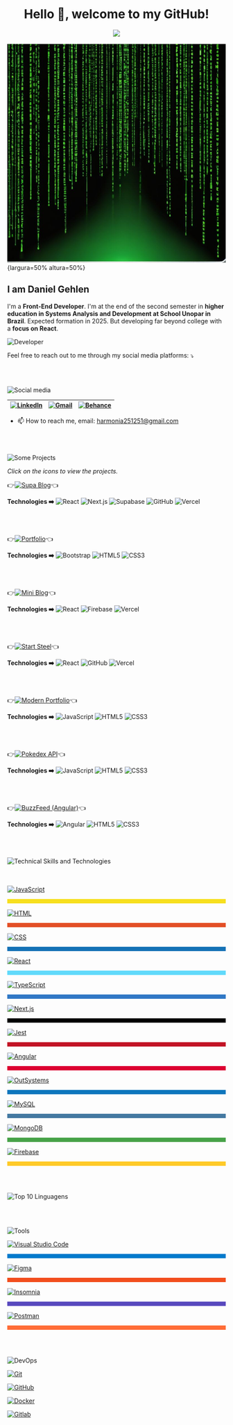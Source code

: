 <h1 align="center" color='#7a7a7a'> Hello 👋, welcome to my GitHub!</h1>

<p align="center">
<img loading="lazy" src="http://img.shields.io/static/v1?label=STATUS&message=UNDER%20DEVELOPMENT&color=YELLOW&style=for-the-badge"/>
</p>

![](/matrixImage.png){largura=50% altura=50%}

## I am Daniel Gehlen

I'm a **Front-End Developer**. I'm at the end of the second semester in **higher education in Systems Analysis and Development at School Unopar in Brazil**. Expected formation in 2025. But developing far beyond college with a **focus on React**.

<img src="https://github.com/Daniel-Gehlen/Daniel-Gehlen/assets/142283217/572d07d8-fa39-445f-b25c-833746ced0c2" alt="Developer" height="350" />


Feel free to reach out to me through my social media platforms: ⤵️

<br><br>

![Social media](https://via.placeholder.com/350x50/333333/00FF00?text=Social+media)

| [![LinkedIn](https://img.shields.io/badge/LinkedIn-0077B5?style=flat-square&logo=linkedin&logoColor=white)](https://www.linkedin.com/in/daniel-gehlen-5350341a3) | [![Gmail](https://img.shields.io/badge/Gmail-D14836?style=flat-square&logo=gmail&logoColor=white)](harmonia251251@gmail.com) | [![Behance](https://img.shields.io/badge/Behance-053EFF?style=flat-square&logo=behance&logoColor=white)](https://www.behance.net/danielgehlen) |
| --- | --- | --- |



- 📫 How to reach me, email: harmonia251251@gmail.com

<br><br>

![Some Projects](https://via.placeholder.com/350x50/333333/00FF00?text=Some+Projects)

*Click on the icons to view the projects.*

👉[![Supa Blog](https://img.shields.io/badge/Supa%20Blog-61DAFB?style=for-the-badge&logo=react&logoColor=black)](https://supa-blog-nine.vercel.app/)👈

**Technologies ➡️**
![React](https://img.shields.io/badge/React-7a7a7a?style=for-the-badge&logo=react&logoColor=white) ![Next.js](https://img.shields.io/badge/NextJs-7a7a7a?style=for-the-badge&logo=next.js&logoColor=white) ![Supabase](https://img.shields.io/badge/Supabase-7a7a7a?style=for-the-badge&logo=supabase&logoColor=white) ![GitHub](https://img.shields.io/badge/GitHub-7a7a7a?style=for-the-badge&logo=github&logoColor=white) ![Vercel](https://img.shields.io/badge/Vercel-7a7a7a?style=for-the-badge&logo=vercel&logoColor=white)


<br><br>

👉[![Portfolio](https://img.shields.io/badge/Portfolio-7952B3?style=for-the-badge&logo=bootstrap&logoColor=white)](https://daniel-gehlen.github.io/bootstrap-portfolio/)👈

**Technologies ➡️**
![Bootstrap](https://img.shields.io/badge/Bootstrap-7a7a7a?style=for-the-badge&logo=bootstrap&logoColor=white) ![HTML5](https://img.shields.io/badge/HTML5-7a7a7a?style=for-the-badge&logo=html5&logoColor=white) ![CSS3](https://img.shields.io/badge/CSS3-7a7a7a?style=for-the-badge&logo=css3&logoColor=white)


<br><br>

👉[![Mini Blog](https://img.shields.io/badge/Mini%20Blog-61DAFB?style=for-the-badge&logo=react&logoColor=black)](https://miniblog-liart.vercel.app/)👈

**Technologies ➡️**
![React](https://img.shields.io/badge/React-7a7a7a?style=for-the-badge&logo=react&logoColor=white) ![Firebase](https://img.shields.io/badge/Firebase-7a7a7a?style=for-the-badge&logo=firebase&logoColor=white) ![Vercel](https://img.shields.io/badge/Vercel-7a7a7a?style=for-the-badge&logo=vercel&logoColor=white)


<br><br>

👉[![Start Steel](https://img.shields.io/badge/Start%20Steel-61DAFB?style=for-the-badge&logo=react&logoColor=black)](https://start-steel.vercel.app/)👈

**Technologies ➡️**
![React](https://img.shields.io/badge/React-7a7a7a?style=for-the-badge&logo=react&logoColor=white) ![GitHub](https://img.shields.io/badge/GitHub-7a7a7a?style=for-the-badge&logo=github&logoColor=white) ![Vercel](https://img.shields.io/badge/Vercel-7a7a7a?style=for-the-badge&logo=vercel&logoColor=white)


<br><br>

👉[![Modern Portfolio](https://img.shields.io/badge/Modern%20Portfolio-1572B6?style=for-the-badge&logo=css3&logoColor=white)](https://daniel-gehlen.github.io/js-developer-portfolio/)👈

**Technologies ➡️**
![JavaScript](https://img.shields.io/badge/JavaScript-7a7a7a?style=for-the-badge&logo=javascript&logoColor=white) ![HTML5](https://img.shields.io/badge/HTML5-7a7a7a?style=for-the-badge&logo=html5&logoColor=white) ![CSS3](https://img.shields.io/badge/CSS3-7a7a7a?style=for-the-badge&logo=css3&logoColor=white)


<br><br>

👉[![Pokedex API](https://img.shields.io/badge/Pokedex%20API-F7DF1E?style=for-the-badge&logo=javascript&logoColor=black)](https://js-developer-pokedex-api.vercel.app/)👈

**Technologies ➡️**
![JavaScript](https://img.shields.io/badge/JavaScript-7a7a7a?style=for-the-badge&logo=javascript&logoColor=white) ![HTML5](https://img.shields.io/badge/HTML5-7a7a7a?style=for-the-badge&logo=html5&logoColor=white) ![CSS3](https://img.shields.io/badge/CSS3-7a7a7a?style=for-the-badge&logo=css3&logoColor=white)


<br><br>

👉[![BuzzFeed (Angular)](https://img.shields.io/badge/BuzzFeed-DD0031?style=for-the-badge&logo=angular&logoColor=white)](https://angular-buzzfeed-quizz-clone-psi.vercel.app/)👈

**Technologies ➡️**
![Angular](https://img.shields.io/badge/Angular-7a7a7a?style=for-the-badge&logo=angular&logoColor=white) ![HTML5](https://img.shields.io/badge/HTML5-7a7a7a?style=for-the-badge&logo=html5&logoColor=white) ![CSS3](https://img.shields.io/badge/CSS3-7a7a7a?style=for-the-badge&logo=css3&logoColor=white)


<br><br>

![Technical Skills and Technologies](https://via.placeholder.com/350x50/333333/00FF00?text=Skills+Technologies)

<br><br>
[![JavaScript](https://img.shields.io/badge/JavaScript-Proficient-F7DF1E?style=for-the-badge&logo=javascript&logoColor=white)](https://developer.mozilla.org/en-US/docs/Web/JavaScript)  
<div style="width: 100%; height: 10px; background-color: #F7DF1E;"></div>

[![HTML](https://img.shields.io/badge/HTML5-Proficient-E34F26?style=for-the-badge&logo=html5&logoColor=white)](https://developer.mozilla.org/en-US/docs/Web/HTML)  
<div style="width: 100%; height: 10px; background-color: #e34f26;"></div>

[![CSS](https://img.shields.io/badge/CSS-Proficient-blue?style=for-the-badge&logo=css3&logoColor=white)](https://developer.mozilla.org/en-US/docs/Web/CSS)  
<div style="width: 100%; height: 10px; background-color: #1572b6;"></div>

[![React](https://img.shields.io/badge/React-Proficient-61DAFB?style=for-the-badge&logo=react&logoColor=white)](https://reactjs.org/)  
<div style="width: 100%; height: 10px; background-color: #61dafb;"></div>

[![TypeScript](https://img.shields.io/badge/TypeScript-Proficient-3178C6?style=for-the-badge&logo=typescript&logoColor=white)](#)  
<div style="width: 100%; height: 10px; background-color: #3178c6;"></div>

[![Next.js](https://img.shields.io/badge/Next.js-Proficient-000000?style=for-the-badge&logo=next.js&logoColor=white)](#)  
<div style="width: 100%; height: 10px; background-color: #000000;"></div>


[![Jest](https://img.shields.io/badge/Jest-Proficient-C21325?style=for-the-badge&logo=jest&logoColor=white)](#)  
<div style="width: 100%; height: 10px; background-color: #c21325;"></div>

[![Angular](https://img.shields.io/badge/Angular-Intermediate-DD0031?style=for-the-badge&logo=angular&logoColor=white)](#)  
<div style="width: 100%; height: 10px; background-color: #dd0031;"></div>

[![OutSystems](https://img.shields.io/badge/OutSystems-Intermediate-DD0031?style=for-the-badge&logo=outsystems&logoColor=white)](#)  
<div style="width: 100%; height: 10px; background-color: #0d76bd;"></div>


[![MySQL](https://img.shields.io/badge/MySQL-Intermediate-4479A1?style=for-the-badge&logo=mysql&logoColor=white)](https://www.w3schools.com/sql/)  
<div style="width: 100%; height: 10px; background-color: #4479a1;"></div>


[![MongoDB](https://img.shields.io/badge/MongoDB-Intermediate-47A248?style=for-the-badge&logo=mongodb&logoColor=white)](#)  
<div style="width: 100%; height: 10px; background-color: #47a248;"></div>


[![Firebase](https://img.shields.io/badge/Firebase-Intermediate-FFCA28?style=for-the-badge&logo=firebase&logoColor=white)](#)  
<div style="width: 100%; height: 10px; background-color: #ffca28;"></div>

<br><br>


![Top 10 Linguagens](https://github-readme-stats.vercel.app/api/top-langs/?username=Daniel-Gehlen&layout=compact&hide=jupyter%20notebook&langs_count=11)


<br><br>

![Tools](https://via.placeholder.com/350x50/333333/00FF00?text=Some+Tools)

[![Visual Studio Code](https://img.shields.io/badge/Visual%20Studio%20Code-Code%20Editor-007ACC?style=for-the-badge&logo=visual-studio-code&logoColor=white)](https://code.visualstudio.com/)
<div style="width: 100%; height: 10px; background-color: #007acc;"></div>

[![Figma](https://img.shields.io/badge/Figma-Design%20Tool-F24E1E?style=for-the-badge&logo=figma&logoColor=white)](https://www.figma.com/)
<div style="width: 100%; height: 10px; background-color: #f24e1e;"></div>


[![Insomnia](https://img.shields.io/badge/Insomnia-API%20Testing-5849BE?style=for-the-badge&logo=insomnia&logoColor=white)](https://insomnia.rest/)
<div style="width: 100%; height: 10px; background-color: #5849be;"></div>

[![Postman](https://img.shields.io/badge/Postman-API%20Development-FF6C37?style=for-the-badge&logo=postman&logoColor=white)](https://www.postman.com/)
<div style="width: 100%; height: 10px; background-color: #ff6c37;"></div>




<br><br>

![DevOps](https://via.placeholder.com/350x50/333333/00FF00?text=Some+DevOps)
  
[![Git](https://img.shields.io/badge/Git-Version%20Control-F05032?style=for-the-badge&logo=git&logoColor=white)](https://git-scm.com/)

[![GitHub](https://img.shields.io/badge/GitHub-Repository%20Hosting-181717?style=for-the-badge&logo=github&logoColor=white)](https://github.com/)

[![Docker](https://img.shields.io/badge/Docker-Containerization-2496ED?style=for-the-badge&logo=docker&logoColor=white)](https://www.docker.com/)

[![Gitlab](https://img.shields.io/badge/Gitlab-Repository%20Hosting-FCA121?style=for-the-badge&logo=gitlab&logoColor=black)](https://about.gitlab.com/)                                 

